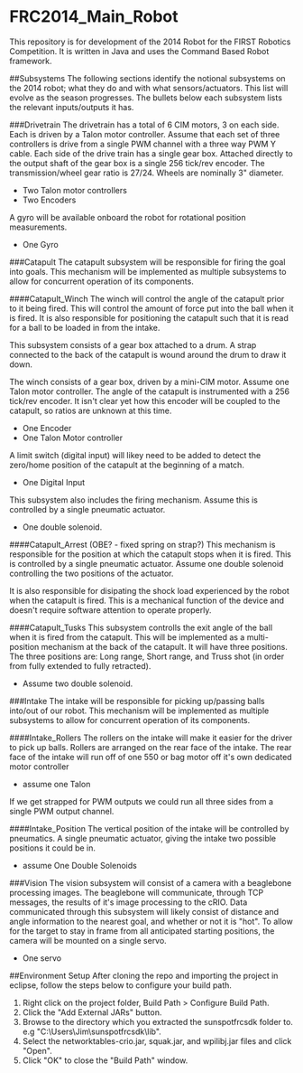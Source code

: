 FRC2014_Main_Robot
==================

This repository is for development of the 2014 Robot for the FIRST Robotics Competition.
It is written in Java and uses the Command Based Robot framework.

##Subsystems
The following sections identify the notional subsystems on the 2014 robot; what they do and with what sensors/actuators. This list will evolve as the season progresses. The bullets below each subsystem lists the relevant inputs/outputs it has.

###Drivetrain
The drivetrain has a total of 6 CIM motors, 3 on each side. Each is driven by a Talon motor controller. Assume that each set of three controllers is drive from a single PWM channel with a three way PWM Y cable.
Each side of the drive train has a single gear box. Attached directly to the output shaft of the gear box is a single 256 tick/rev encoder.
The transmission/wheel gear ratio is 27/24. Wheels are nominally 3" diameter.
* Two Talon motor controllers
* Two Encoders

A gyro will be available onboard the robot for rotational position measurements.
* One Gyro

###Catapult
The catapult subsystem will be responsible for firing the goal into goals. This mechanism will be implemented as multiple subsystems to allow for concurrent operation of its components.

####Catapult_Winch
The winch will control the angle of the catapult prior to it being fired. This will control the amount of force put into the ball when it is fired. It is also responsible for positioning the catapult such that it is read for a ball to be loaded in from the intake.

This subsystem consists of a gear box attached to a drum. A strap connected to the back of the catapult is wound around the drum to draw it down.

The winch consists of a gear box, driven by a mini-CIM motor. Assume one Talon motor controller. The angle of the catapult is instrumented with a 256 tick/rev encoder. It isn't clear yet how this encoder will be coupled to the catapult, so ratios are unknown at this time.
* One Encoder
* One Talon Motor controller

A limit switch (digital input) will likey need to be added to detect the zero/home position of the catapult at the beginning of a match.
* One Digital Input

This subsystem also includes the firing mechanism. Assume this is controlled by a single pneumatic actuator.
* One double solenoid.

####Catapult_Arrest (OBE? - fixed spring on strap?)
This mechanism is responsible for the position at which the catapult stops when it is fired. This is controlled by a single pneumatic actuator. Assume one double solenoid controlling the two positions of the actuator.

It is also responsible for disipating the shock load experienced by the robot when the catapult is fired. This is a mechanical function of the device and doesn't require software attention to operate properly.

####Catapult_Tusks
This subsystem controlls the exit angle of the ball when it is fired from the catapult. This will be implemented as a multi-position mechanism at the back of the catapult. It will have three positions. The three positions are: Long range, Short range, and Truss shot (in order from fully extended to fully retracted).
* Assume two double solenoid.

###Intake
The intake will be responsible for picking up/passing balls into/out of our robot. This mechanism will be implemented as multiple subsystems to allow for concurrent operation of its components.

####Intake_Rollers
The rollers on the intake will make it easier for the driver to pick up balls. Rollers are arranged on the rear face of the intake. The rear face of the intake will run off of one 550 or bag motor off it's own dedicated motor controller 
* assume one Talon

If we get strapped for PWM outputs we could run all three sides from a single PWM output channel.

####Intake_Position
The vertical position of the intake will be controlled by pneumatics. A single pneumatic actuator, giving the intake two possible positions it could be in. 
* assume One Double Solenoids

###Vision
The vision subsystem will consist of a camera with a beaglebone processing images. The beaglebone will communicate, through TCP messages, the results of it's image processing to the cRIO. Data communicated through this subsystem will likely consist of distance and angle information to the nearest goal, and whether or not it is "hot".
To allow for the target to stay in frame from all anticipated starting positions, the camera will be mounted on a single servo.
* One servo

##Environment Setup
After cloning the repo and importing the project in eclipse, follow the steps below to configure your build path.
<ol>
<li>Right click on the project folder, Build Path > Configure Build Path.</li>
<li>Click the "Add External JARs" button.</li>
<li>Browse to the directory which you extracted the sunspotfrcsdk folder to. e.g "C:\Users\Jim\sunspotfrcsdk\lib".</li>
<li>Select the networktables-crio.jar, squak.jar, and wpilibj.jar files and click "Open".</li>
<li>Click "OK" to close the "Build Path" window.</li>
</ol>
